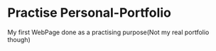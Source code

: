 # Practise Personal-Portfolio
My first WebPage done as a practising purpose(Not my real portfolio though)
